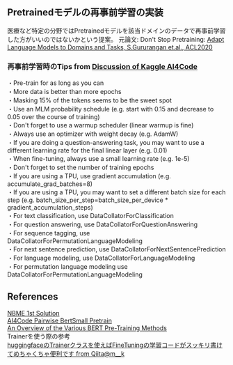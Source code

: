## Pretrainedモデルの再事前学習の実装
 医療など特定の分野ではPretrainedモデルを該当ドメインのデータで再事前学習した方がいいのではないかという提案。
 元論文: Don't Stop Pretraining: [Adapt Language Models to Domains and Tasks, S.Gururangan et.al., ACL2020](https://arxiv.org/abs/2004.10964)

### 再事前学習時のTips from [Discussion of Kaggle AI4Code](https://www.kaggle.com/competitions/AI4Code/discussion/335294)
・Pre-train for as long as you can <br>
・More data is better than more epochs <br>
・Masking 15% of the tokens seems to be the sweet spot <br>
・Use an MLM probability schedule (e.g. start with 0.15 and decrease to 0.05 over the course of training)<br>
・Don't forget to use a warmup scheduler (linear warmup is fine)<br>
・Always use an optimizer with weight decay (e.g. AdamW)<br>
・If you are doing a question-answering task, you may want to use a different learning rate for the final linear layer (e.g. 0.01)<br>
・When fine-tuning, always use a small learning rate (e.g. 1e-5)<br>
・Don't forget to set the number of training epochs<br>
・If you are using a TPU, use gradient accumulation (e.g. accumulate_grad_batches=8)<br>
・If you are using a TPU, you may want to set a different batch size for each step (e.g. batch_size_per_step=batch_size_per_device * gradient_accumulation_steps)<br>
・For text classification, use DataCollatorForClassification<br>
・For question answering, use DataCollatorForQuestionAnswering<br>
・For sequence tagging, use DataCollatorForPermutationLanguageModeling<br>
・For next sentence prediction, use DataCollatorForNextSentencePrediction<br>
・For language modeling, use DataCollatorForLanguageModeling<br>
・For permutation language modeling use DataCollatorForPermutationLanguageModeling<br>

## References
[NBME 1st Solution](https://www.kaggle.com/code/currypurin/nbme-mlm/)<br>
[AI4Code Pairwise BertSmall Pretrain](https://www.kaggle.com/code/yuanzhezhou/ai4code-pairwise-bertsmall-pretrain/notebook)<br>
[An Overview of the Various BERT Pre-Training Methods](https://medium.com/analytics-vidhya/an-overview-of-the-various-bert-pre-training-methods-c365512342d8)<br>
Trainerを使う際の参考<br>
[huggingfaceのTrainerクラスを使えばFineTuningの学習コードがスッキリ書けてめちゃくちゃ便利です from Qiita@m__k](https://qiita.com/m__k/items/2c4e476d7ac81a3a44af)<br>
